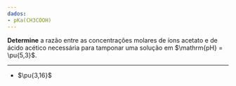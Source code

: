 ```yaml
---
dados:
- pKa(CH3COOH)
---
```


**Determine** a razão entre as concentrações molares de íons acetato e de ácido acético necessária para tamponar uma solução em $\mathrm{pH} = \pu{5,3}$.

---

- $\pu{3,16}$
